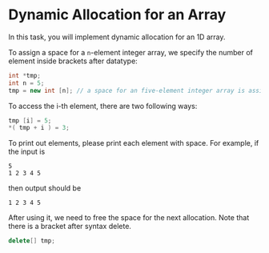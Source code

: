 # Dynamic Allocation for an Array

In this task, you will implement dynamic allocation for an 1D array.

To assign a space for a `n`-element integer array, we specify the number of element inside brackets after datatype:
```c++
int *tmp;
int n = 5;
tmp = new int [n]; // a space for an five-element integer array is assigned to pointer tmp
```

To access the i-th element, there are two following ways:
```c++
tmp [i] = 5;
*( tmp + i ) = 3;
```

To print out elements, please print each element with space. For example, if the input is
```
5
1 2 3 4 5
```

then output should be
```
1 2 3 4 5
```

After using it, we need to free the space for the next allocation. Note that there is a bracket after syntax delete.
```c++
delete[] tmp;
```
